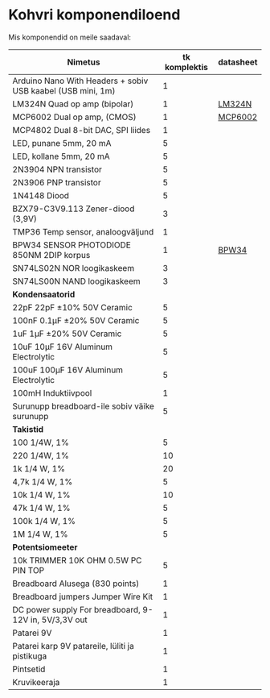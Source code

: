 # Kohvri komponendiloend

Mis komponendid on meile saadaval:

| Nimetus | tk komplektis | datasheet |
|---------|---------------|-|
| Arduino Nano With Headers + sobiv USB kaabel (USB mini, 1m) | 1 | |
| LM324N Quad op amp (bipolar) | 1 | [LM324N](https://www.alldatasheet.com/html-pdf/17880/PHILIPS/LM324N/245/1/LM324N.html) |
| MCP6002 Dual op amp, (CMOS) | 1 | [MCP6002](https://www.alldatasheet.com/html-pdf/195202/MICROCHIP/MCP6002/486/1/MCP6002.html) |
| MCP4802 Dual 8-bit DAC, SPI liides | 1 | |
| LED, punane 5mm, 20 mA | 5 | |
| LED, kollane 5mm, 20 mA | 5 | |
| 2N3904 NPN transistor | 5 | |
| 2N3906 PNP transistor | 5 | |
| 1N4148 Diood | 5 | |
| BZX79-C3V9.113 Zener-diood (3,9V) | 3 | |
| TMP36 Temp sensor, analoogväljund | 1 | |
| BPW34 SENSOR PHOTODIODE 850NM 2DIP korpus | 1 | [BPW34](https://www.alldatasheet.com/html-pdf/26251/VISHAY/BPW34/547/3/BPW34.html) |
| SN74LS02N NOR loogikaskeem | 3 | |
| SN74LS00N NAND loogikaskeem | 3 | |
| **Kondensaatorid** | | |
| 22pF 22pF ±10% 50V Ceramic | 5 | |
| 100nF 0.1µF ±20% 50V Ceramic | 5 | |
| 1uF 1µF ±20% 50V Ceramic | 5 | |
| 10uF 10µF 16V Aluminum Electrolytic | 5 | |
| 100uF 100µF 16V Aluminum Electrolytic | 5 | |
| 100mH Induktiivpool | 1 | |
| Surunupp breadboard-ile sobiv väike surunupp | 5 | |
| **Takistid** | | |
| 100 1/4W, 1% | 5 | |
| 220 1/4W, 1% | 10 | |
| 1k 1/4 W, 1% | 20 | |
| 4,7k 1/4 W, 1% | 5 | |
| 10k 1/4 W, 1% | 10 | |
| 47k 1/4 W, 1% | 5 | |
| 100k 1/4 W, 1% | 5 | |
| 1M 1/4 W, 1% | 5 | |
| **Potentsiomeeter** | | |
| 10k TRIMMER 10K OHM 0.5W PC PIN TOP | 5 | |
| Breadboard Alusega (830 points) | 1 | |
| Breadboard jumpers Jumper Wire Kit | 1 | |
| DC power supply For breadboard, 9-12V in, 5V/3,3V out | 1 | |
| Patarei 9V | 1 | |
| Patarei karp 9V patareile, lüliti ja pistikuga | 1 | |
| Pintsetid | 1 | |
| Kruvikeeraja | 1 | |
